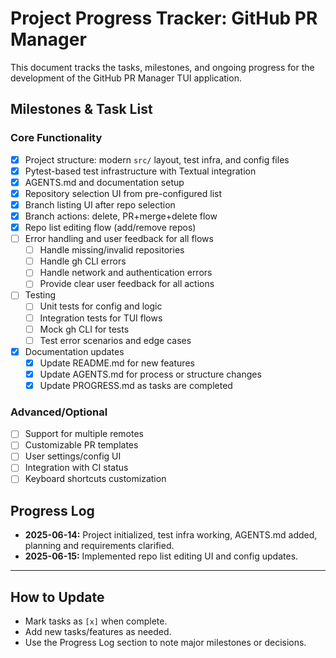 # Project Progress Tracker: GitHub PR Manager

This document tracks the tasks, milestones, and ongoing progress for the development of the GitHub PR Manager TUI application.

## Milestones & Task List

### Core Functionality
- [x] Project structure: modern `src/` layout, test infra, and config files
- [x] Pytest-based test infrastructure with Textual integration
- [x] AGENTS.md and documentation setup
- [x] Repository selection UI from pre-configured list
- [x] Branch listing UI after repo selection
- [x] Branch actions: delete, PR+merge+delete flow
- [x] Repo list editing flow (add/remove repos)
- [ ] Error handling and user feedback for all flows
  - [ ] Handle missing/invalid repositories
  - [ ] Handle gh CLI errors
  - [ ] Handle network and authentication errors
  - [ ] Provide clear user feedback for all actions
- [ ] Testing
  - [ ] Unit tests for config and logic
  - [ ] Integration tests for TUI flows
  - [ ] Mock gh CLI for tests
  - [ ] Test error scenarios and edge cases
- [x] Documentation updates
  - [x] Update README.md for new features
  - [x] Update AGENTS.md for process or structure changes
  - [x] Update PROGRESS.md as tasks are completed

### Advanced/Optional
- [ ] Support for multiple remotes
- [ ] Customizable PR templates
- [ ] User settings/config UI
- [ ] Integration with CI status
- [ ] Keyboard shortcuts customization

## Progress Log

- **2025-06-14:** Project initialized, test infra working, AGENTS.md added, planning and requirements clarified.
- **2025-06-15:** Implemented repo list editing UI and config updates.

---

## How to Update
- Mark tasks as `[x]` when complete.
- Add new tasks/features as needed.
- Use the Progress Log section to note major milestones or decisions.
